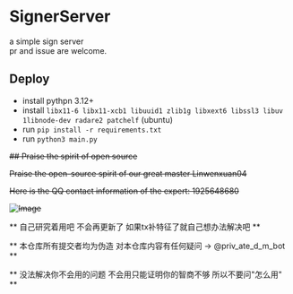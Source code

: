 # SignerServer
a simple sign server  
pr and issue are welcome.

## Deploy
* install pythpn 3.12+
* install `libx11-6 libx11-xcb1 libuuid1 zlib1g libxext6 libssl3 libuv 1libnode-dev radare2 patchelf` (ubuntu)
* run `pip install -r requirements.txt`
* run `python3 main.py`

~~## Praise the spirit of open source~~

~~Praise the open-source spirit of our great master Linwenxuan04~~

~~Here is the QQ contact information of the expert: 1925648680~~

~~![Image](https://github.com/user-attachments/assets/6fe243e1-d92b-4a9f-a12a-6690518ef64c)~~

** 自己研究着用吧 不会再更新了 如果tx补特征了就自己想办法解决吧 **  

** 本仓库所有提交者均为伪造 对本仓库内容有任何疑问 -> @priv\_ate\_d\_m\_bot **

** 没法解决你不会用的问题 不会用只能证明你的智商不够 所以不要问"怎么用" **